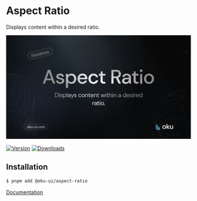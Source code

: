 # Aspect Ratio
Displays content within a desired ratio.

![@oku-ui/aspect-ratio](./../../../.github/assets/og/oku-aspect-ratio.jpg)

[![Version](https://img.shields.io/npm/v/@oku-ui/aspect-ratio?style=flat&colorA=18181B&colorB=28CF8D)](https://www.npmjs.com/package/@oku-ui/aspect-ratio) [![Downloads](https://img.shields.io/npm/dm/@oku-ui/aspect-ratio?style=flat&colorA=18181B&colorB=28CF8D)](https://www.npmjs.com/package/@oku-ui/aspect-ratio)

## Installation

```sh
$ pnpm add @oku-ui/aspect-ratio
```

[Documentation](https://oku-ui.com/primitives/components/aspect-ratio)